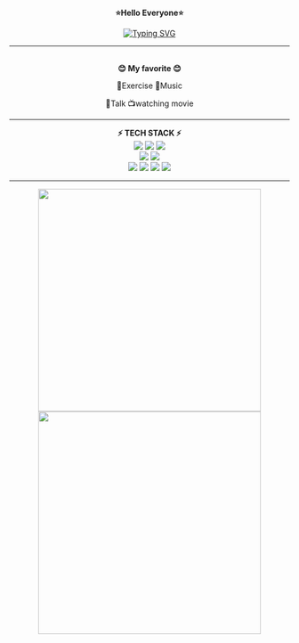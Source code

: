 <div align="center">
<b>⭐Hello Everyone⭐</b>
<br>

[![Typing SVG](https://readme-typing-svg.demolab.com?font=Jersey+10&size=30&pause=1000&color=36454A&background=FFFFFF00&center=true&vCenter=true&width=435&lines=Hello+everyone+!;Welcome+to+youngsoon12+github+%F0%9F%92%BB)](https://git.io/typing-svg)

</div>

<hr>

<div align="center">
  <br>
<b>😊 My favorite 😊</b>

💪Exercise 🎵Music

💬Talk 📺watching movie

</div>

<hr>

<div align="center">
<b>⚡ TECH STACK ⚡</b> <br>

<img src="https://img.shields.io/badge/html5-E34F26?style=fot-the-badge&logo=html5&logoColor=white">
  <img src="https://img.shields.io/badge/css-1572B6?style=fot-the-badge&logo=css3&logoColor=white">
  <img src="https://img.shields.io/badge/javascript-F7DF1E?style=fot-the-badge&logo=javascript&logoColor=black">

<br>

<img src="https://img.shields.io/badge/React-61DAFB?style=fot-the-badge&logo=React&logoColor=black"/>
<img src="https://img.shields.io/badge/Node.js-339933?style=fot-the-badge&logo=Node.js&logoColor=white"/>

<br>

<img src="https://img.shields.io/badge/GitHub-181717?style=fot-the-badge&logo=GitHub&logoColor=white"/>
<img src="https://img.shields.io/badge/Notion-white?style=fot-the-badge&logo=Notion&logoColor=000000">
<img src="https://img.shields.io/badge/Slack-4A154B?style=fot-the-badge&logo=Slack&logoColor=white">
<img src="https://img.shields.io/badge/Discord-5865f2?style=fot-the-badge&logo=Discord&logoColor=white">

</div>

<hr>

<div align="center">

<img src="https://github-readme-stats.vercel.app/api?username=youngsoon12&show_icons=true&theme=dark&hide=contribs" width="400" />

<img src="https://github-readme-stats.vercel.app/api/top-langs/?username=youngsoon12&layout=compact&card_width=445&langs_count=6" width="400" />

</div>
